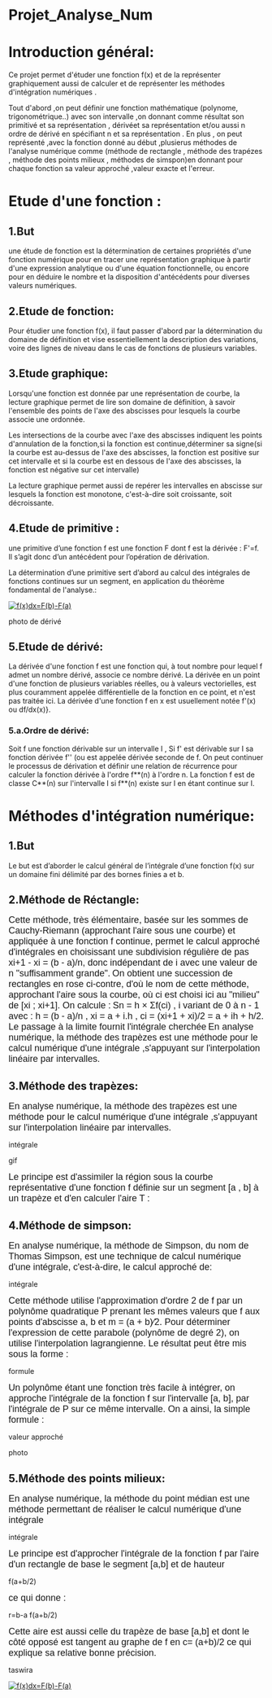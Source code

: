 # Projet_Analyse_Num
# Introduction général:

<p> Ce projet permet d'étuder une fonction f(x) et de la  représenter graphiquement  aussi de calculer et de représenter les méthodes d'intégration numériques .</p>
<p>Tout d'abord ,on peut  définir une fonction mathématique (polynome, trigonométrique..) avec son intervalle ,on donnant comme résultat son primitivé et sa représentation , dérivéet sa représentation et/ou aussi n ordre de dérivé en spécifiant n et sa représentation . En plus , on peut représenté ,avec la fonction donné au début ,plusierus méthodes de l'analyse numérique comme (méthode de rectangle , méthode des trapézes , méthode des points milieux , méthodes de simspon)en donnant pour chaque fonction sa valeur approché ,valeur exacte et l'erreur.</p>

# Etude d'une fonction :

## 1.But
<p>une étude de fonction est la détermination de certaines propriétés d'une fonction numérique pour en tracer une représentation graphique à partir d'une expression analytique ou d'une équation fonctionnelle, ou encore pour en déduire le nombre et la disposition d'antécédents pour diverses valeurs numériques.</p>


## 2.Etude de fonction:
<p>Pour étudier une fonction f(x), il faut passer d'abord par la détermination du domaine de définition et vise essentiellement la description des variations, voire des lignes de niveau dans le cas de fonctions de plusieurs variables.</p>

## 3.Etude graphique:
<p>Lorsqu'une fonction est donnée par une représentation de courbe, la lecture graphique permet de lire son domaine de définition, à savoir l'ensemble des points de l'axe des abscisses pour lesquels la courbe associe une ordonnée.</p>
<p>Les intersections de la courbe avec l'axe des abscisses indiquent les points d'annulation de la fonction,si la fonction est continue,déterminer sa signe(si la courbe est au-dessus de l'axe des abscisses, la fonction est positive sur cet intervalle et si la courbe est en dessous de l'axe des abscisses, la fonction est négative sur cet intervalle)</p>
<p>La lecture graphique permet aussi de repérer les intervalles en abscisse sur lesquels la fonction est monotone, c'est-à-dire soit croissante, soit décroissante.</p>

## 4.Etude de primitive :
<p>une primitive d’une fonction  f est une fonction F dont f est la dérivée : F'=f. Il s’agit donc d’un antécédent pour l’opération de dérivation.</p>

<p>La détermination d’une primitive sert d’abord au calcul des intégrales de fonctions continues sur un segment, en application du théorème fondamental de l'analyse.:
</p> <a href="https://www.codecogs.com/eqnedit.php?latex=f(x)dx=F(b)-F(a)" target="_blank"><img src="https://latex.codecogs.com/gif.latex?f(x)dx=F(b)-F(a)" title="f(x)dx=F(b)-F(a)" /></a>
 <p>photo de dérivé</p>
 
 ## 5.Etude de dérivé:
 <p>La dérivée d'une fonction f est une fonction qui, à tout nombre pour lequel f admet un nombre dérivé, associe ce nombre dérivé. La dérivée en un point d'une fonction de plusieurs variables réelles, ou à valeurs vectorielles, est plus couramment appelée différentielle de la fonction en ce point, et n'est pas traitée ici. La dérivée d'une fonction f en x est usuellement notée f'(x) ou df/dx(x)}.</p>
 
 ### 5.a.Ordre de dérivé:
<p> Soit f une fonction dérivable sur un intervalle I ,  Si f' est dérivable sur I sa fonction dérivée f''  (ou  est appelée dérivée seconde de f.
On peut continuer le processus de dérivation et définir une relation de récurrence pour calculer la fonction dérivée  à l'ordre f**(n) à l'ordre n.
La fonction f est de classe C**(n) sur l'intervalle I si f**(n) existe sur I en étant continue sur I.</p>

# Méthodes d'intégration numérique: 

## 1.But
<p>Le but  est d’aborder le calcul général de l’intégrale d’une fonction f(x) sur un domaine fini délimité par des bornes finies a et b.</p>


## 2.Méthode de Réctangle:

<FONT FACE="Arial, Helvetica, sans-serif" size="4">Cette méthode, très élémentaire, basée sur les sommes de Cauchy-Riemann (approchant l'aire sous une courbe) et appliquée à une fonction f continue, permet le calcul approché d'intégrales en choisissant une subdivision régulière de pas         xi+1 - xi = (b - a)/n, donc indépendant de i avec une valeur de n "suffisamment grande".</FONT>
  <FONT FACE="Arial, Helvetica, sans-serif" size="4">On obtient une succession de rectangles en rose ci-contre, d'où le nom de cette méthode, approchant l'aire sous la courbe,  où ci est choisi ici au "milieu" de [xi ; xi+1]. On calcule :</FONT>
  <FONT FACE="Arial, Helvetica, sans-serif" size="4"> Sn = h × Σf(ci) , i variant de 0 à n - 1</FONT>
<FONT FACE="Arial, Helvetica, sans-serif" size="4">avec : h = (b - a)/n , xi = a + i.h , ci = (xi+1 + xi)/2 = a + ih + h/2. Le passage à la limite fournit l'intégrale cherchée</FONT>
<FONT FACE="Arial, Helvetica, sans-serif" size="4">En analyse numérique, la méthode des trapèzes est une méthode pour le calcul numérique d'une intégrale ,s'appuyant sur l'interpolation linéaire par intervalles.</FONT>

## 3.Méthode des trapèzes:

<FONT FACE="Arial, Helvetica, sans-serif" size="4">En analyse numérique, la méthode des trapèzes est une méthode pour le calcul numérique d'une intégrale ,s'appuyant sur l'interpolation linéaire par intervalles.</FONT>
<p>intégrale</p>
<p>gif</p>

<FONT FACE="Arial, Helvetica, sans-serif" size="4">Le principe est d'assimiler la région sous la courbe représentative d'une fonction f définie sur un segment [a , b] à un trapèze et d'en calculer l'aire T :</FONT>


## 4.Méthode de simpson:

<FONT FACE="Arial, Helvetica, sans-serif" size="4">En analyse numérique, la méthode de Simpson, du nom de Thomas Simpson, est une technique de calcul numérique d'une intégrale, c'est-à-dire, le calcul approché de:</FONT>
<p>intégrale</p>

<FONT FACE="Arial, Helvetica, sans-serif" size="4">Cette méthode utilise l'approximation d'ordre 2 de f par un polynôme quadratique P prenant les mêmes valeurs que f aux points d'abscisse a, b et m = (a + b)⁄2. Pour déterminer l'expression de cette parabole (polynôme de degré 2), on utilise l'interpolation lagrangienne. Le résultat peut être mis sous la forme :</FONT>

<p>formule</p>

<FONT FACE="Arial, Helvetica, sans-serif" size="4">Un polynôme étant une fonction très facile à intégrer, on approche l'intégrale de la fonction f sur l'intervalle [a, b], par l'intégrale de P sur ce même intervalle. On a ainsi, la simple formule :</FONT>


<p>valeur approché</p>

<p>photo</p>

## 5.Méthode des points milieux:


<FONT FACE="Arial, Helvetica, sans-serif" size="4">En analyse numérique, la méthode du point médian est une méthode permettant de réaliser le calcul numérique d'une intégrale </FONT>


<p>intégrale</p>

<FONT FACE="Arial, Helvetica, sans-serif" size="4">Le principe est d'approcher l'intégrale de la fonction f par l'aire d'un rectangle de base le segment [a,b] et de hauteur </FONT>

<p>f(a+b/2)</p>

<FONT FACE="Arial, Helvetica, sans-serif" size="4">ce qui donne : </FONT>

<p>r=b-a f(a+b/2)
  
<FONT FACE="Arial, Helvetica, sans-serif" size="4">Cette aire est aussi celle du trapèze de base [a,b] et dont le côté opposé est tangent au graphe de f en  c= (a+b)/2 ce qui explique sa relative bonne précision.</FONT>

<p>taswira</p>

<a href="https://www.codecogs.com/eqnedit.php?latex=f(x)dx=F(b)-F(a)" target="_blank"><img src="https://latex.codecogs.com/gif.latex?f(x)dx=F(b)-F(a)" title="f(x)dx=F(b)-F(a)" /></a>
